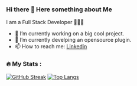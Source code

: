 ### Hi there 👋 Here something about Me
I am a Full Stack Developer 👨🏻‍💻
- 🔭 I’m currently working on a big cool project.
- 🌱 I’m currently develping an opensource plugin.
- 📫 How to reach me: [Linkedin](https://www.linkedin.com/in/danieledeluis)

### 🔥 My Stats :
[![GitHub Streak](https://streak-stats.demolab.com?user=DanieleDeLuis)](https://git.io/streak-stats)
[![Top Langs](https://github-readme-stats.vercel.app/api/top-langs/?username=DanieleDeLuis&count_private=true&layout=compact)](https://github.com/anuraghazra/github-readme-stats)
